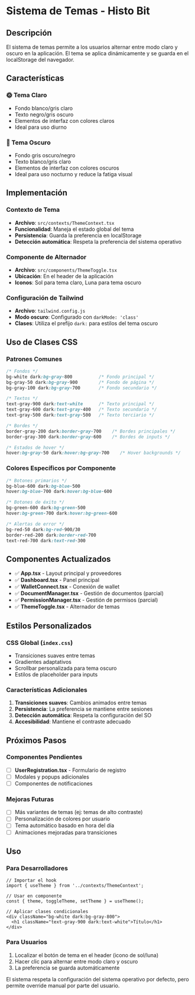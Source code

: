 # Sistema de Temas - Histo Bit

## Descripción

El sistema de temas permite a los usuarios alternar entre modo claro y oscuro en la aplicación. El tema se aplica dinámicamente y se guarda en el localStorage del navegador.

## Características

### 🌞 Tema Claro
- Fondo blanco/gris claro
- Texto negro/gris oscuro
- Elementos de interfaz con colores claros
- Ideal para uso diurno

### 🌙 Tema Oscuro
- Fondo gris oscuro/negro
- Texto blanco/gris claro
- Elementos de interfaz con colores oscuros
- Ideal para uso nocturno y reduce la fatiga visual

## Implementación

### Contexto de Tema
- **Archivo**: `src/contexts/ThemeContext.tsx`
- **Funcionalidad**: Maneja el estado global del tema
- **Persistencia**: Guarda la preferencia en localStorage
- **Detección automática**: Respeta la preferencia del sistema operativo

### Componente de Alternador
- **Archivo**: `src/components/ThemeToggle.tsx`
- **Ubicación**: En el header de la aplicación
- **Iconos**: Sol para tema claro, Luna para tema oscuro

### Configuración de Tailwind
- **Archivo**: `tailwind.config.js`
- **Modo oscuro**: Configurado con `darkMode: 'class'`
- **Clases**: Utiliza el prefijo `dark:` para estilos del tema oscuro

## Uso de Clases CSS

### Patrones Comunes

```css
/* Fondos */
bg-white dark:bg-gray-800          /* Fondo principal */
bg-gray-50 dark:bg-gray-900        /* Fondo de página */
bg-gray-100 dark:bg-gray-700       /* Fondo secundario */

/* Textos */
text-gray-900 dark:text-white      /* Texto principal */
text-gray-600 dark:text-gray-400   /* Texto secundario */
text-gray-500 dark:text-gray-500   /* Texto terciario */

/* Bordes */
border-gray-200 dark:border-gray-700    /* Bordes principales */
border-gray-300 dark:border-gray-600    /* Bordes de inputs */

/* Estados de hover */
hover:bg-gray-50 dark:hover:bg-gray-700    /* Hover backgrounds */
```

### Colores Específicos por Componente

```css
/* Botones primarios */
bg-blue-600 dark:bg-blue-500
hover:bg-blue-700 dark:hover:bg-blue-600

/* Botones de éxito */
bg-green-600 dark:bg-green-500
hover:bg-green-700 dark:hover:bg-green-600

/* Alertas de error */
bg-red-50 dark:bg-red-900/30
border-red-200 dark:border-red-700
text-red-700 dark:text-red-300
```

## Componentes Actualizados

- ✅ **App.tsx** - Layout principal y proveedores
- ✅ **Dashboard.tsx** - Panel principal
- ✅ **WalletConnect.tsx** - Conexión de wallet
- ✅ **DocumentManager.tsx** - Gestión de documentos (parcial)
- ✅ **PermissionManager.tsx** - Gestión de permisos (parcial)
- ✅ **ThemeToggle.tsx** - Alternador de temas

## Estilos Personalizados

### CSS Global (`index.css`)

- Transiciones suaves entre temas
- Gradientes adaptativos
- Scrollbar personalizada para tema oscuro
- Estilos de placeholder para inputs

### Características Adicionales

1. **Transiciones suaves**: Cambios animados entre temas
2. **Persistencia**: La preferencia se mantiene entre sesiones
3. **Detección automática**: Respeta la configuración del SO
4. **Accesibilidad**: Mantiene el contraste adecuado

## Próximos Pasos

### Componentes Pendientes
- [ ] **UserRegistration.tsx** - Formulario de registro
- [ ] Modales y popups adicionales
- [ ] Componentes de notificaciones

### Mejoras Futuras
- [ ] Más variantes de temas (ej: temas de alto contraste)
- [ ] Personalización de colores por usuario
- [ ] Tema automático basado en hora del día
- [ ] Animaciones mejoradas para transiciones

## Uso

### Para Desarrolladores

```tsx
// Importar el hook
import { useTheme } from '../contexts/ThemeContext';

// Usar en componente
const { theme, toggleTheme, setTheme } = useTheme();

// Aplicar clases condicionales
<div className="bg-white dark:bg-gray-800">
  <h1 className="text-gray-900 dark:text-white">Título</h1>
</div>
```

### Para Usuarios

1. Localizar el botón de tema en el header (icono de sol/luna)
2. Hacer clic para alternar entre modo claro y oscuro
3. La preferencia se guarda automáticamente

El sistema respeta la configuración del sistema operativo por defecto, pero permite override manual por parte del usuario.
